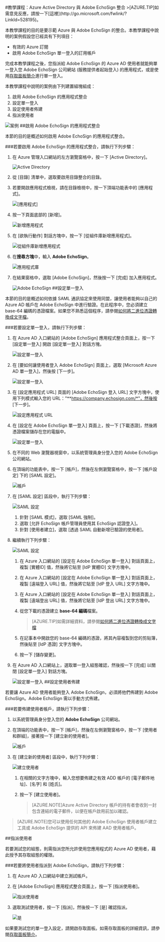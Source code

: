 <properties pageTitle="教學課程：Azure Active Directory 與 Adobe EchoSign 整合 | Microsoft Azure" description="了解如何使用 Adobe EchoSign 搭配 Azure Active Directory 來啟用單一登入、自動化佈建和更多功能！" services="active-directory" authors="MarkusVi"  documentationCenter="na" manager="stevenpo"/>
<tags ms.service="active-directory" ms.devlang="na" ms.topic="article" ms.tgt_pltfrm="na" ms.workload="identity" ms.date="08/01/2015" ms.author="markvi" />
#教學課程：Azure Active Directory 與 Adobe EchoSign 整合
>[AZURE.TIP]如需意見反應，請按一下[這裡](http://go.microsoft.com/fwlink/?LinkId=528195)。

本教學課程的目的是要示範 Azure 與 Adobe EchoSign 的整合。本教學課程中說明的案例假設您已經具有下列項目：

-   有效的 Azure 訂閱
-   啟用 Adobe EchoSign 單一登入的訂用帳戶

完成本教學課程之後，您指派給 Adobe EchoSign 的 Azure AD 使用者就能夠單一登入您 Adobe EchoSign 公司網站 (服務提供者起始登入) 的應用程式，或是使用[存取面板簡介](https://msdn.microsoft.com/library/dn308586)進行單一登入。

本教學課程中說明的案例由下列建置組塊組成：

1.  啟用 Adobe EchoSign 的應用程式整合
2.  設定單一登入
3.  設定使用者佈建
4.  指派使用者

![案例](./media/active-directory-saas-adobe-echosign-tutorial/IC789511.png "案例")
##啟用 Adobe EchoSign 的應用程式整合

本節的目的是概述如何啟用 Adobe EchoSign 的應用程式整合。

###若要啟用 Adobe EchoSign 的應用程式整合，請執行下列步驟：

1.  在 Azure 管理入口網站的左方瀏覽窗格中，按一下 [Active Directory]。

    ![Active Directory](./media/active-directory-saas-adobe-echosign-tutorial/IC700993.png "Active Directory")

2.  從 [目錄] 清單中，選取要啟用目錄整合的目錄。

3.  若要開啟應用程式檢視，請在目錄檢視中，按一下頂端功能表中的 [應用程式]。

    ![[應用程式]](./media/active-directory-saas-adobe-echosign-tutorial/IC700994.png "[應用程式]")

4.  按一下頁面底部的 [新增]。

    ![新增應用程式](./media/active-directory-saas-adobe-echosign-tutorial/IC749321.png "新增應用程式")

5.  在 [欲執行動作] 對話方塊中，按一下 [從組件庫新增應用程式]。

    ![從組件庫新增應用程式](./media/active-directory-saas-adobe-echosign-tutorial/IC749322.png "從組件庫新增應用程式")

6.  在**搜尋方塊**中，輸入 **Adobe EchoSign**。

    ![應用程式庫](./media/active-directory-saas-adobe-echosign-tutorial/IC789514.png "應用程式庫")

7.  在結果窗格中，選取 [Adobe EchoSign]，然後按一下 [完成] 加入應用程式。

    ![Adobe EchoSign](./media/active-directory-saas-adobe-echosign-tutorial/IC789515.png "Adobe EchoSign")
##設定單一登入

本節的目的是概述如何依據 SAML 通訊協定來使用同盟，讓使用者能夠以自己的 Azure AD 帳戶在 Adobe EchoSign 中進行驗證。在此程序中，您必須建立 base-64 編碼的憑證檔案。如果您不熟悉這個程序，請參閱[如何將二進位憑證轉換成文字檔](http://youtu.be/PlgrzUZ-Y1o)。

###若要設定單一登入，請執行下列步驟：

1.  在 Azure AD 入口網站的 [Adobe EchoSign] 應用程式整合頁面上，按一下 [設定單一登入] 開啟 [設定單一登入] 對話方塊。

    ![設定單一登入](./media/active-directory-saas-adobe-echosign-tutorial/IC789516.png "設定單一登入")

2.  在 [要如何讓使用者登入 Adobe EchoSign] 頁面上，選取 [Microsoft Azure AD 單一登入]，然後按 [下一步]。

    ![設定單一登入](./media/active-directory-saas-adobe-echosign-tutorial/IC789517.png "設定單一登入")

3.  在 [設定應用程式 URL] 頁面的 [Adobe EchoSign 登入 URL] 文字方塊中，使用下列模式輸入您的 URL："**https://company.echosign.com/*"，然後按 [下一步]。

    ![設定應用程式 URL](./media/active-directory-saas-adobe-echosign-tutorial/IC789518.png "設定應用程式 URL")

4.  在 [設定在 Adobe EchoSign 單一登入] 頁面上，按一下 [下載憑證]，然後將憑證檔案儲存在您的電腦中。

    ![設定單一登入](./media/active-directory-saas-adobe-echosign-tutorial/IC789519.png "設定單一登入")

5.  在不同的 Web 瀏覽器視窗中，以系統管理員身分登入您的 Adobe EchoSign 公司網站。

6.  在頂端的功能表中，按一下 [帳戶]，然後在左側瀏覽窗格中，按一下 [帳戶設定] 下的 [SAML 設定]。

    ![帳戶](./media/active-directory-saas-adobe-echosign-tutorial/IC789520.png "帳戶")

7.  在 [SAML 設定] 區段中，執行下列步驟：

    ![SAML 設定](./media/active-directory-saas-adobe-echosign-tutorial/IC789521.png "SAML 設定")

    1.  針對 [SAML 模式]，選取 [SAML 強制]。
    2.  選取 [允許 EchoSign 帳戶管理員使用其 EchoSign 認證登入]。
    3.  針對 [使用者建立]，選取 [透過 SAML 自動新增已驗證的使用者]。

8.  繼續執行下列步驟：

    ![SAML 設定](./media/active-directory-saas-adobe-echosign-tutorial/IC789522.png "SAML 設定")

    1.  在 Azure 入口網站的 [設定在 Adobe EchoSign 單一登入] 對話頁面上，複製 [實體ID] 值，然後將它貼至 [IdP 實體ID] 文字方塊中。
    2.  在 Azure 入口網站的 [設定在 Adobe EchoSign 單一登入] 對話頁面上，複製 [遠端登入 URL] 值，然後將它貼至 [IdP 登入 URL] 文字方塊中。
    3.  在 Azure 入口網站的 [設定在 Adobe EchoSign 單一登入] 對話頁面上，複製 [遠端登出 URL] 值，然後將它貼至 [IdP 登出 URL] 文字方塊中。
    4.  從您下載的憑證建立 **base-64 編碼**檔案。  

		>[AZURE.TIP]如需詳細資料，請參閱[如何將二進位憑證轉換成文字檔](http://youtu.be/PlgrzUZ-Y1o)
    5.  在記事本中開啟您的 base-64 編碼的憑證，將其內容複製到您的剪貼簿，然後貼至 [IdP 憑證] 文字方塊中。
    6.  按一下 [儲存變更]。

9.  在 Azure AD 入口網站上，選取單一登入組態確認，然後按一下 [完成] 以關閉 [設定單一登入] 對話方塊。

    ![設定單一登入](./media/active-directory-saas-adobe-echosign-tutorial/IC789523.png "設定單一登入")
##設定使用者佈建

若要讓 Azure AD 使用者能夠登入 Adobe EchoSign，必須將他們佈建到 Adobe EchoSign。Adobe EchoSign 需以手動方式佈建。

###若要佈建使用者帳戶，請執行下列步驟：

1.  以系統管理員身分登入您的 **Adobe EchoSign** 公司網站。

2.  在頂端的功能表中，按一下 [帳戶]，然後在左側瀏覽窗格中，按一下 [使用者和群組]，接著按一下 [建立新的使用者]。

    ![帳戶](./media/active-directory-saas-adobe-echosign-tutorial/IC789524.png "帳戶")

3.  在 [建立新的使用者] 區段中，執行下列步驟：

    ![建立使用者](./media/active-directory-saas-adobe-echosign-tutorial/IC789525.png "建立使用者")

    1.  在相關的文字方塊中，輸入您想要佈建之有效 ADD 帳戶的 [電子郵件地址]、[名字] 和 [姓氏]。
    2.  按一下 [建立使用者]。

		>[AZURE.NOTE]Azure Active Directory 帳戶的持有者會收到一封包含連結的電子郵件，以便在帳戶啟用前加以確認。

>[AZURE.NOTE]您可以使用任何其他的 Adobe EchoSign 使用者帳戶建立工具或 Adobe EchoSign 提供的 API 來佈建 AAD 使用者帳戶。

##指派使用者

若要測試您的組態，則需指派您所允許使用您應用程式的 Azure AD 使用者，藉此授予其存取組態的權限。

###若要將使用者指派到 Adobe EchoSign，請執行下列步驟：

1.  在 Azure AD 入口網站中建立測試帳戶。

2.  在 [Adobe EchoSign] 應用程式整合頁面上，按一下 [指派使用者]。

    ![指派使用者](./media/active-directory-saas-adobe-echosign-tutorial/IC789526.png "指派使用者")

3.  選取測試使用者，按一下 [指派]，然後按一下 [是] 確認指派。

    ![是](./media/active-directory-saas-adobe-echosign-tutorial/IC767830.png "是")

如果要測試您的單一登入設定，請開啟存取面板。如需存取面板的詳細資訊，請參閱[存取面板簡介](https://msdn.microsoft.com/library/dn308586)。

<!---HONumber=August15_HO7-->